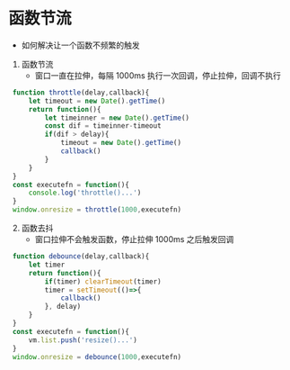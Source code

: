 # 函数节流
   + 如何解决让一个函数不频繁的触发
   1. 函数节流
      + 窗口一直在拉伸，每隔 1000ms 执行一次回调，停止拉伸，回调不执行
   ```javascript
    function throttle(delay,callback){
        let timeout = new Date().getTime()
        return function(){
            let timeinner = new Date().getTime()
            const dif = timeinner-timeout
            if(dif > delay){
                timeout = new Date().getTime()
                callback()
            }
        }
    }
    const executefn = function(){
        console.log('throttle()...')
    }
    window.onresize = throttle(1000,executefn)
   ```
   2. 函数去抖
      + 窗口拉伸不会触发函数，停止拉伸 1000ms 之后触发回调
   ```javascript
    function debounce(delay,callback){
        let timer
        return function(){
            if(timer) clearTimeout(timer)
            timer = setTimeout(()=>{
                callback()
            }, delay)
        }
    }
    const executefn = function(){
        vm.list.push('resize()...')
    }
    window.onresize = debounce(1000,executefn)
   ```
